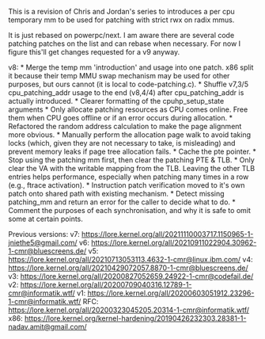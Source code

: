 This is a revision of Chris and Jordan's series to introduces a per cpu temporary
mm to be used for patching with strict rwx on radix mmus.

It is just rebased on powerpc/next. I am aware there are several code patching
patches on the list and can rebase when necessary. For now I figure this'll get
changes requested for a v9 anyway.

v8:	* Merge the temp mm 'introduction' and usage into one patch.
	  x86 split it because their temp MMU swap mechanism may be
	  used for other purposes, but ours cannot (it is local to
	  code-patching.c).
	* Shuffle v7,3/5 cpu_patching_addr usage to the end (v8,4/4)
	  after cpu_patching_addr is actually introduced.
	* Clearer formatting of the cpuhp_setup_state arguments
	* Only allocate patching resources as CPU comes online. Free
	  them when CPU goes offline or if an error occurs during allocation.
	* Refactored the random address calculation to make the page
	  alignment more obvious.
	* Manually perform the allocation page walk to avoid taking locks
	  (which, given they are not necessary to take, is misleading) and
	  prevent memory leaks if page tree allocation fails.
	* Cache the pte pointer.
	* Stop using the patching mm first, then clear the patching PTE & TLB.
	* Only clear the VA with the writable mapping from the TLB. Leaving
	  the other TLB entries helps performance, especially when patching
	  many times in a row (e.g., ftrace activation).
	* Instruction patch verification moved to it's own patch onto shared
	  path with existing mechanism.
	* Detect missing patching_mm and return an error for the caller to
	  decide what to do.
	* Comment the purposes of each synchronisation, and why it is safe to
	  omit some at certain points.

Previous versions:
v7: https://lore.kernel.org/all/20211110003717.1150965-1-jniethe5@gmail.com/
v6: https://lore.kernel.org/all/20210911022904.30962-1-cmr@bluescreens.de/
v5: https://lore.kernel.org/all/20210713053113.4632-1-cmr@linux.ibm.com/
v4: https://lore.kernel.org/all/20210429072057.8870-1-cmr@bluescreens.de/
v3: https://lore.kernel.org/all/20200827052659.24922-1-cmr@codefail.de/
v2: https://lore.kernel.org/all/20200709040316.12789-1-cmr@informatik.wtf/
v1: https://lore.kernel.org/all/20200603051912.23296-1-cmr@informatik.wtf/
RFC: https://lore.kernel.org/all/20200323045205.20314-1-cmr@informatik.wtf/
x86: https://lore.kernel.org/kernel-hardening/20190426232303.28381-1-nadav.amit@gmail.com/
